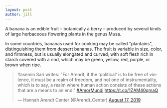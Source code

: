 ```yaml
---
layout: post
author: jill
---
```

A banana is an edible fruit – botanically a berry – produced by several kinds
of large herbaceous flowering plants in the genus Musa.

In some countries, bananas used for cooking may be called "plantains",
distinguishing them from dessert bananas. The fruit is variable in size, color,
and firmness, but is usually elongated and curved, with soft flesh rich in
starch covered with a rind, which may be green, yellow, red, purple, or brown
when ripe.

<blockquote class="twitter-tweet" data-partner="tweetdeck"><p lang="en" dir="ltr">Yasemin Sari writes: &quot;For Arendt, if the &#39;political&#39; is to be free of violence, it must be a realm of freedom, and not one of instrumentality, which is to say, a realm where human action consists of these actions that are a means to an end.&quot; <a href="https://twitter.com/hashtag/AmorMundi?src=hash&amp;ref_src=twsrc%5Etfw">#AmorMundi</a> <a href="https://t.co/1ZAM40qmaQ">https://t.co/1ZAM40qmaQ</a></p>&mdash; Hannah Arendt Center (@Arendt_Center) <a href="https://twitter.com/Arendt_Center/status/1162710983456038912?ref_src=twsrc%5Etfw">August 17, 2019</a></blockquote>
